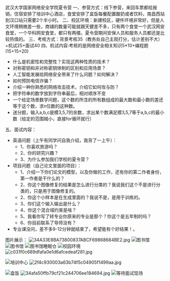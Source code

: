 武汉大学国家网络安全学院夏令营
一、参营方式：线下参营，来回车票都给报销，住宿安排了培训中心酒店，食堂安排了盒饭每餐配置酸奶或者饮料，南昌西站到汉口站只需要2个半小时。
二、校区环境：新建校区，硬件环境非常好，但是人文环境稍微差一些，商铺的数量可能就跟天健差不多，只有两个食堂一个武汉网安食堂，一个华科网安食堂，都只有两楼。夏令营期间安保人员和服务人员都还是比较热情的。
三、考核方式：背景考核35（教务处自己主观打分，估计差别不大）+机试25+面试40
四、机试内容:考核的是网络安全相关知识5*10+编程题(15+15+20)

- 什么是机密性和完整性？实现这两种性质的技术？
- 对称密钥和非对称密钥体制的区别和应用场景？
- 人工智能发展给网络安全带来了什么问题？如何解决？
- 如何预防电信诈骗？
- 介绍一种你熟悉的网络攻击技术，介绍它如何攻与防？
- 把字符串的数字放到字符串最后，相对顺序不变
- 一个给定场景数学问题，这个数的所含的所有数组成的最大数和最小数的差还等于这个数，求n位数的这种数。
- 送分题，输入a,b,c是模3,5,7的余数，求出某个数满足模3,5,7等于a,b,c的最小数（给定的范围贼小，直接for循环就行）

五、面试内容：

- 英语问题（上午有同学问自我介绍，我背了一上午）：
   - 1、你喜欢旅游吗？
   - 2、你的研究兴趣？
   - 3、为什么参加我们学校的夏令营？
- 项目问题（自己论文里面的项目）：
   - 1、介绍一下你们论文的模型，以及你做的工作，还有你的第二作者身份，第一作者是干什么的？
   - 2、你这个图像修复的结果是怎么进行分类的？我说我们这个不是进行分类的，只是用于图像修复的。
   - 2、你这个小样本是在生成里面的？我说不是，是用于训练的。
   - 3、你们这个输入输出是什么？
   - 4、你这个混合域约束是啥？
   - 5、我看你写了转专业你原来的专业是那个？你这个是五年制的吗？
   - 6、你目前联系了导师没有？
- 专业课没问，差不多9-12分钟就结束了，希望能有个好结果！。

图片展示：
![34A33E8BA73800837ABCF69868684BE2.jpg](https://cdn.nlark.com/yuque/0/2023/jpeg/28264835/1688733921356-da9cb46a-c117-4baa-9870-bdcf310f71d7.jpeg#averageHue=%23b49f86&clientId=uf1a781af-f32f-4&from=paste&height=1920&id=ue68ee75a&originHeight=1920&originWidth=1865&originalType=binary&ratio=1&rotation=0&showTitle=false&size=345207&status=done&style=none&taskId=u448514cd-1b0a-45db-afd7-c4f508cfdb7&title=&width=1865)
![图书馆](https://cdn.nlark.com/yuque/0/2023/jpeg/28264835/1688733479180-57dd13d2-64ff-4827-9124-abaa8e4bde12.jpeg#averageHue=%2380817c&clientId=uf1a781af-f32f-4&from=drop&id=u388f136c&originHeight=1280&originWidth=1706&originalType=binary&ratio=1&rotation=0&showTitle=true&size=197330&status=done&style=none&taskId=ub67c95a4-3254-4a8b-bb1c-89b93cc8f1c&title=%E5%9B%BE%E4%B9%A6%E9%A6%86 "图书馆")
![图书馆](https://cdn.nlark.com/yuque/0/2023/jpeg/28264835/1688733486590-f8d1b333-540a-48cd-9682-497db3433a1e.jpeg#averageHue=%235d5940&clientId=uf1a781af-f32f-4&from=drop&id=u3979f91c&originHeight=1280&originWidth=1706&originalType=binary&ratio=1&rotation=0&showTitle=true&size=176507&status=done&style=none&taskId=u2933f2ee-fbe2-49f0-b2c2-3e990477cf4&title=%E5%9B%BE%E4%B9%A6%E9%A6%86 "图书馆")
![图书馆睡眠仓](https://cdn.nlark.com/yuque/0/2023/jpeg/28264835/1688733490526-b1546d59-8c48-410d-b456-910f52da2eac.jpeg#averageHue=%23837c75&clientId=uf1a781af-f32f-4&from=drop&id=ubb53268d&originHeight=1280&originWidth=1706&originalType=binary&ratio=1&rotation=0&showTitle=true&size=147615&status=done&style=none&taskId=ud8c09b70-a1b4-4dfe-bcf5-b6df2f80c29&title=%E5%9B%BE%E4%B9%A6%E9%A6%86%E7%9D%A1%E7%9C%A0%E4%BB%93 "图书馆睡眠仓")
![校园环境](https://cdn.nlark.com/yuque/0/2023/jpeg/28264835/1688733528416-5a382498-3bfb-4417-8b85-0178aa8e8627.jpeg#averageHue=%23414931&clientId=uf1a781af-f32f-4&from=drop&id=ufdbde840&originHeight=1280&originWidth=1706&originalType=binary&ratio=1&rotation=0&showTitle=true&size=158015&status=done&style=none&taskId=uf6cd4aac-17d8-4601-a178-2eb00d37f16&title=%E6%A0%A1%E5%9B%AD%E7%8E%AF%E5%A2%83 "校园环境")
![c031f0c689dfafa0e1d6afcedeaf281.jpg](https://cdn.nlark.com/yuque/0/2023/jpeg/28264835/1688733537644-612b6368-ccfe-484a-9713-74ff10219cfd.jpeg#averageHue=%23282f2a&clientId=uf1a781af-f32f-4&from=drop&id=ue42dca1a&originHeight=1280&originWidth=1706&originalType=binary&ratio=1&rotation=0&showTitle=false&size=266223&status=done&style=none&taskId=u4597aded-7c40-4e12-b734-8eb295b0e77&title=)


![培训中心](https://cdn.nlark.com/yuque/0/2023/jpeg/28264835/1688733617296-01719ef0-552c-4148-836d-38107f5d00b1.jpeg#averageHue=%236c6963&clientId=uf1a781af-f32f-4&from=drop&id=u2286a25d&originHeight=1280&originWidth=1706&originalType=binary&ratio=1&rotation=0&showTitle=true&size=103480&status=done&style=none&taskId=udf5d1c6a-dfc8-48d8-a48b-6fb8cb68769&title=%E5%9F%B9%E8%AE%AD%E4%B8%AD%E5%BF%83 "培训中心")
![2f4c930003a63b74f5c04905f1499aa.jpg](https://cdn.nlark.com/yuque/0/2023/jpeg/28264835/1688733630975-0ddae384-1684-407d-afc6-f40c90da2a43.jpeg#averageHue=%236d625b&clientId=uf1a781af-f32f-4&from=drop&id=ued73a03d&originHeight=1280&originWidth=1706&originalType=binary&ratio=1&rotation=0&showTitle=false&size=114410&status=done&style=none&taskId=u81e6ae3e-ed5a-45f2-acb5-35d5dd91702&title=)

![盒饭](https://cdn.nlark.com/yuque/0/2023/jpeg/28264835/1688733661135-a1831f55-852f-43ab-b4b3-aa0a9e14b051.jpeg#averageHue=%239fa196&clientId=uf1a781af-f32f-4&from=drop&id=u0943bf12&originHeight=1080&originWidth=1920&originalType=binary&ratio=1&rotation=0&showTitle=true&size=776654&status=done&style=none&taskId=u079c9c16-008c-46f9-bbc4-00a27e4aab7&title=%E7%9B%92%E9%A5%AD "盒饭")
![34afa50ffb79cf21c244706ee184694.jpg](https://cdn.nlark.com/yuque/0/2023/jpeg/28264835/1688733686920-aede7511-cea7-4c12-878f-e5b0387351c8.jpeg#averageHue=%23927c69&clientId=uf1a781af-f32f-4&from=drop&id=udbc9f396&originHeight=1280&originWidth=1706&originalType=binary&ratio=1&rotation=0&showTitle=false&size=136952&status=done&style=none&taskId=udafa0862-5f0a-4f76-be37-2d133ba6900&title=)
![等待面试现场](https://cdn.nlark.com/yuque/0/2023/png/28264835/1688736087062-8c2661f9-6670-4bb5-ae56-dd219401e594.png#averageHue=%236e7371&clientId=uf1a781af-f32f-4&from=paste&height=399&id=u42c4961c&originHeight=399&originWidth=445&originalType=binary&ratio=1&rotation=0&showTitle=true&size=224402&status=done&style=none&taskId=u6034547d-5010-4cf9-aeea-c4db724ddc1&title=%E7%AD%89%E5%BE%85%E9%9D%A2%E8%AF%95%E7%8E%B0%E5%9C%BA&width=445 "等待面试现场")

